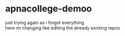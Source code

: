 # apnacollege-demoo
just trying again as i forgot everything
<br>
here im changing like editing the already existing repos
